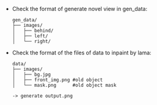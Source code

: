 - Check the format of generate novel view in gen_data:
    ```    
    gen_data/
    ├── images/
    │   ├── behind/
    │   ├── left/
    │   └── right/
    ```

- Check the format of the files of data to inpaint by lama:
    ```    
    data/
    ├── images/
    │   ├── bg.jpg
    │   ├── front_img.png #old object 
    │   └── mask.png      #old object mask
    
    -> generate output.png 
    ```

  